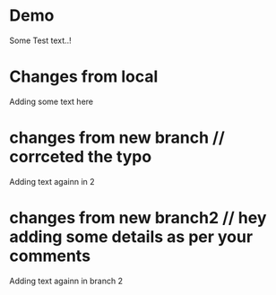 # Demo

Some Test text..!

# Changes from local

Adding some text here

# changes from new branch  // corrceted the typo
 Adding text againn in 2

# changes from new branch2  // hey adding some details as per your comments
 Adding text againn in branch 2



